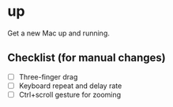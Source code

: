 # up

Get a new Mac up and running.

## Checklist (for manual changes)

- [ ] Three-finger drag
- [ ] Keyboard repeat and delay rate
- [ ] Ctrl+scroll gesture for zooming
